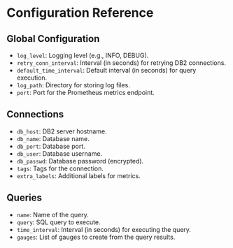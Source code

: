 # Configuration Reference

## Global Configuration
- `log_level`: Logging level (e.g., INFO, DEBUG).
- `retry_conn_interval`: Interval (in seconds) for retrying DB2 connections.
- `default_time_interval`: Default interval (in seconds) for query execution.
- `log_path`: Directory for storing log files.
- `port`: Port for the Prometheus metrics endpoint.

## Connections
- `db_host`: DB2 server hostname.
- `db_name`: Database name.
- `db_port`: Database port.
- `db_user`: Database username.
- `db_passwd`: Database password (encrypted).
- `tags`: Tags for the connection.
- `extra_labels`: Additional labels for metrics.

## Queries
- `name`: Name of the query.
- `query`: SQL query to execute.
- `time_interval`: Interval (in seconds) for executing the query.
- `gauges`: List of gauges to create from the query results.